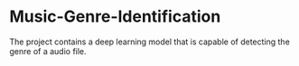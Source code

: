 # Music-Genre-Identification
The project contains a deep learning model that is capable of detecting the genre of a audio file. 
